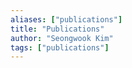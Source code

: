 ```yaml
---
aliases: ["publications"]
title: "Publications"
author: "Seongwook Kim"
tags: ["publications"]
---
```


